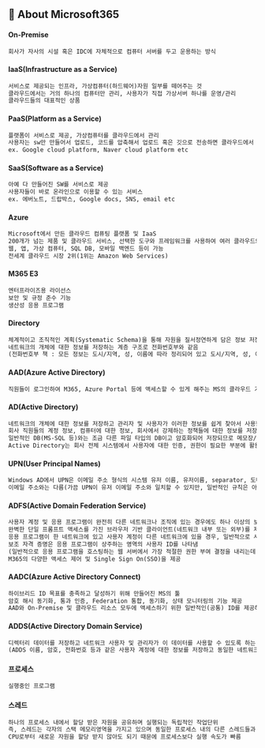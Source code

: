## 💾  About Microsoft365

#### On-Premise 
```html
회사가 자사의 시설 혹은 IDC에 자체적으로 컴퓨터 서버를 두고 운용하는 방식 
```

#### IaaS(Infrastructure as a Service)
```html
서비스로 제공되는 인프라, 가상컴퓨터(하드웨어)자원 일부를 떼어주는 것 
클라우드에서는 거의 하나의 컴퓨터만 관리, 사용자가 직접 가상서버 하나를 운영/관리
클라우드들의 대표적인 상품
```
#### PaaS(Platform as a Service)
```html
플랫폼이 서비스로 제공, 가상컴퓨터를 클라우드에서 관리
사용자는 sw만 만들어서 업로드, 코드를 압축해서 업로드 혹은 깃으로 전송하면 클라우드에서 알아서 서버를 가동('배포'한다)
ex. Google cloud platform, Naver cloud platform etc
```
#### SaaS(Software as a Service) 
```html
아예 다 만들어진 SW를 서비스로 제공
사용자들이 바로 온라인으로 이용할 수 있는 서비스
ex. 에버노트, 드랍박스, Google docs, SNS, email etc
```
#### Azure 
```html
Microsoft에서 만든 클라우드 컴퓨팅 플랫폼 및 IaaS
200개가 넘는 제품 및 클라우드 서비스, 선택한 도구와 프레임워크를 사용하여 여러 클라우드와 on-premise 및 Azure에서 애플리케이션을 빌드, 실행, 관리
웹, 앱, 가상 컴퓨터, SQL DB, 모바일 백엔드 등이 가능
전세계 클라우드 시장 2위(1위는 Amazon Web Services)
```
#### M365 E3
```html
엔터프라이즈용 라이선스
보안 및 규정 준수 기능
생산성 응용 프로그램
```
#### Directory 
```html
체계적이고 조직적인 계획(Systematic Schema)을 통해 자원을 질서정연하게 담은 정보 저장소(Information Storage Location)
네트워크의 개체에 대한 정보를 저장하는 계층 구조로 전화번호부와 같음
(전화번호부 책 : 모든 정보는 도시/지역, 성, 이름에 따라 정리되어 있고 도시/지역, 성, 이름에서 특정 이름을 인덱싱하여 최종적으로 원하는 전화번호를 얻는다)
```
#### AAD(Azure Active Directory) 
```html
직원들이 로그인하여 M365, Azure Portal 등에 액세스할 수 있게 해주는 MS의 클라우드 기반 ID 및 액세스 관리 서비스, PaaS
```
#### AD(Active Directory) 
```html
네트워크의 개체에 대한 정보를 저장하고 관리자 및 사용자가 이러한 정보를 쉽게 찾아서 사용할 수 있게 해줌
회사 직원들의 계정 정보, 컴퓨터에 대한 정보, 회사에서 강제하는 정책들에 대한 정보를 저장하고 있는 일종의 DB
일반적인 DB(MS-SQL 등)와는 조금 다른 파일 타입의 DB이고 암호화되어 저장되므로 메모장/텍스트 에디터로는 열지 못함
Active Directory는 회사 전체 시스템에서 사용자에 대한 인증, 권한이 필요한 부분에 활용
```
#### UPN(User Principal Names) 
```html
Windows AD에서 UPN은 이메일 주소 형식의 시스템 유저 이름, 유저이름, separator, 도메인 이름으로 구성
이메일 주소와는 다름(가끔 UPN이 유저 이메일 주소와 일치할 수 있지만, 일반적인 규칙은 아니다)
```
#### ADFS(Active Domain Federation Service) 
```html
사용자 계정 및 응용 프로그램이 완전히 다른 네트워크나 조직에 있는 경우에도 하나 이상의 보호된 인터넷 연결 응용 프로그램에 대한 
완벽한 단일 프롬프트 액세스를 가진 브라우저 기반 클라이언트(네트워크 내부 또는 외부)를 제공하는 ID 액세스 솔루션
응용 프로그램이 한 네트워크에 있고 사용자 계정이 다른 네트워크에 있을 경우, 일반적으로 사용자가 응용 프로그램에 액세스하려고 할 때 보조 자격 증명을 묻는 메시지가 표시됨
보조 자격 증명은 응용 프로그램이 상주하는 영역의 사용자 ID를 나타냄
(일반적으로 응용 프로그램을 호스팅하는 웹 서버에서 가장 적절한 권한 부여 결정을 내리는데 이러한 자격 증명이 필요)
M365의 다양한 액세스 제어 및 Single Sign On(SSO)을 제공
```
#### AADC(Azure Active Directory Connect) 
```html
하이브리드 ID 목표를 충족하고 달성하기 위해 만들어진 MS의 툴
암호 해시 동기화, 통과 인증, Federation 통합, 동기화, 상태 모니터링의 기능 제공
AAD와 On-Premise 및 클라우드 리소스 모두에 액세스하기 위한 일반적인(공통) ID를 제공하므로 생산성 증대 가능
```
#### ADDS(Active Directory Domain Service) 
```html
디렉터리 데이터를 저장하고 네트워크 사용자 및 관리자가 이 데이터를 사용할 수 있도록 하는 방법을 제공
(ADDS 이름, 암호, 전화번호 등과 같은 사용자 계정에 대한 정보를 저장하고 동일한 네트워크의 다른 권한 있는 사용자가 이 정보에 액세스할 수 있도록 함)
```
#### 프로세스 
```html
실행중인 프로그램
```
#### 스레드 
```html
하나의 프로세스 내에서 할당 받은 자원을 공유하며 실행되는 독립적인 작업단위
즉, 스레드는 각자의 스택 메모리영역을 가지고 있으며 동일한 프로세스 내의 다른 스레드들과 전역 메모리를 공유
CPU로부터 새로운 자원을 할당 받지 않아도 되기 때문에 프로세스보다 실행 속도가 빠름
```
<br>
